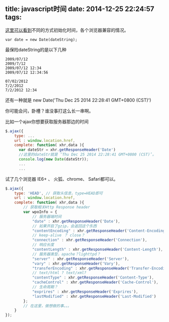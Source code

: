 title: javascript时间
date: 2014-12-25 22:24:57
tags:
---
[这里可以看到](http://dygraphs.com/date-formats.html)不同的方式初始化时间，各个浏览器兼容的情况。

`var date = new Date(dateString);`

最保险dateString的是以下几种

```
2009/07/12	 
2009/7/12	 
2009/07/12 12:34	 
2009/07/12 12:34:56

07/02/2012
7/2/2012
7/2/2012 12:34
```

还有一种就是
new Date('Thu Dec 25 2014 22:28:41 GMT+0800 (CST)')

你可能会问，卧槽？谁没事打这么长一串啊。

比如一个ajax你想要获取服务器那边的时间


```javascript
$.ajax({
    type: ...
    url : window.location.href,
    complete: function( xhr,data ){
      var dateStr = xhr.getResponseHeader('Date')
      //这里的dateStr就是 ‘Thu Dec 25 2014 22:28:41 GMT+0800 (CST)’。
      console.log(new Date(dateStr));
      ...
      ...

```

试了几个浏览器 IE6+ 、 火狐、chrome、 Safari都可以。

```javascript
$.ajax({
    type: 'HEAD', // 获取头信息，type=HEAD即可
    url : window.location.href,
    complete: function( xhr,data ){
        // 获取相关Http Response header
        var wpoInfo = {
            // 服务器端时间
            "date" : xhr.getResponseHeader('Date'),
            // 如果开启了gzip，会返回这个东西
            "contentEncoding" : xhr.getResponseHeader('Content-Encoding'),
            // keep-alive ？ close？
            "connection" : xhr.getResponseHeader('Connection'),
            // 响应长度
            "contentLength" : xhr.getResponseHeader('Content-Length'),
            // 服务器类型，apache？lighttpd？
            "server" : xhr.getResponseHeader('Server'),
            "vary" : xhr.getResponseHeader('Vary'),
            "transferEncoding" : xhr.getResponseHeader('Transfer-Encoding'),
            // text/html ? text/xml?
            "contentType" : xhr.getResponseHeader('Content-Type'),
            "cacheControl" : xhr.getResponseHeader('Cache-Control'),
            // 生命周期？
            "exprires" : xhr.getResponseHeader('Exprires'),
            "lastModified" : xhr.getResponseHeader('Last-Modified')
        };
        // 在这里，做想做的事。。。
    }
});
```

